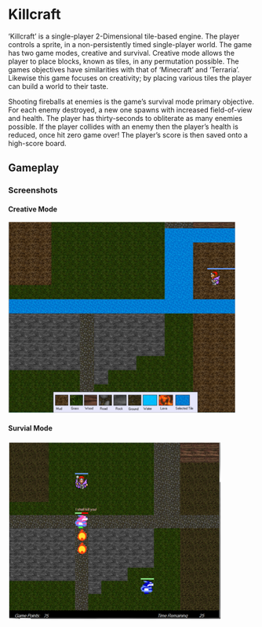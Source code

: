 
# Killcraft

‘Killcraft’ is a single-player 2-Dimensional tile-based engine. The player controls a sprite, in a non-persistently timed single-player world. The game has two game modes, creative and survival. 
Creative mode allows the player to place blocks, known as tiles, in any permutation possible. The games objectives have similarities with that of ‘Minecraft’ and ‘Terraria’. Likewise this game focuses on creativity; by placing various tiles the player can build a world to their taste.


Shooting fireballs at enemies is the game’s survival mode primary objective. For each enemy destroyed, a new one spawns with increased field-of-view and health. The player has thirty-seconds to obliterate as many enemies possible. If the player collides with an enemy then the player’s health is reduced, once hit zero game over! The player’s score is then saved onto a high-score board. 

## Gameplay

### Screenshots

#### Creative Mode

![Creative mode](/doc/images/screenshot_creative_mode.png)

#### Survial Mode

![Survival mode](/doc/images/screenshot_survival_mode.png)